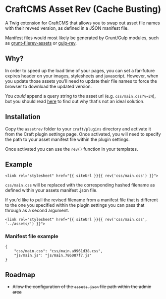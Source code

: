 # CraftCMS Asset Rev (Cache Busting)
A Twig extension for CraftCMS that allows you to swap out asset file names with their revved version, as defined in a JSON manifest file.

Manifest files would most likely be generated by Grunt/Gulp modules, such as [grunt-filerev-assets](https://github.com/richardbolt/grunt-filerev-assets) or [gulp-rev](https://github.com/sindresorhus/gulp-rev).

## Why?
In order to speed up the load time of your pages, you can set a far-future expires header on your images, stylesheets and javascript. However, when you update those assets you'll need to update their file names to force the browser to download the updated version.

You *could* append a query string to the asset url (e.g. `css/main.css?v=24`), but you should read [here](http://www.stevesouders.com/blog/2008/08/23/revving-filenames-dont-use-querystring/) to find out why that's not an ideal solution.

## Installation
Copy the `assetrev` folder to your `craft/plugins` directory and activate it from the Craft plugin settings page. Once activated, you will need to specify the path to your asset manifest file within the plugin settings.

Once activated you can use the `rev()` function in your templates.

## Example
```
<link rel="stylesheet" href="{{ siteUrl }}{{ rev('css/main.css') }}">
```

`css/main.css` will be replaced with the corresponding hashed filename as defined within your assets manifest .json file. 

If you'd like to pull the revised filename from a manifest file that is different to the one you specified within the plugin settings you can pass that through as a second argument.

```
<link rel="stylesheet" href="{{ siteUrl }}{{ rev('css/main.css', '../assets/') }}">
```

### Manifest file example
```
{
    "css/main.css": "css/main.a9961d38.css",
    "js/main.js": "js/main.786087f7.js"
}
```

## Roadmap
- ~~Allow the configuration of the `assets.json` file path within the admin area~~